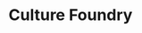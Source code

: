 ---
facebook: https://facebook.com/culturefoundry
instagram: https://instagram.com/culturefoundry
linkedin: https://linkedin.com/company/culture-foundry
logohandle: culturefoundry
sort: culturefoundry
title: Culture Foundry
twitter: https://x.com/CultureFoundry
website: https://www.culturefoundry.com/
---